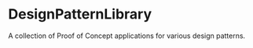 DesignPatternLibrary
====================

A collection of Proof of Concept applications for various design patterns.